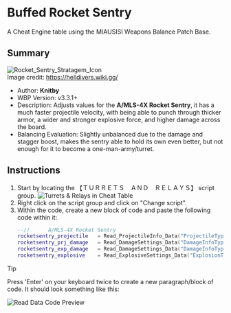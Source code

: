 # Buffed Rocket Sentry
A Cheat Engine table using the MIAUSISI Weapons Balance Patch Base.

## Summary
![Rocket_Sentry_Stratagem_Icon](https://github.com/user-attachments/assets/6dae21ef-d322-4216-b651-0a588559a2d5)  
Image credit: https://helldivers.wiki.gg/
* Author: **Knitby**
* WBP Version: v3.3.1+
* Description: Adjusts values for the **A/MLS-4X Rocket Sentry**, it has a much faster projectile velocity, with being able to punch through thicker armor, a wider and stronger explosive force, and higher damage across the board.
* Balancing Evaluation: Slightly unbalanced due to the damage and stagger boost, makes the sentry able to hold its own even better, but not enough for it to become a one-man-army/turret.

## Instructions
1. Start by locating the 【﻿ＴＵＲＲＥＴＳ　ＡＮＤ　ＲＥＬＡＹＳ】 script group.
   ![Turrets & Relays in Cheat Table](https://github.com/user-attachments/assets/0a06c606-17ce-40e1-b4c7-b7129e17ea66)
2. Right click on the script group and click on "Change script".
3. Within the code, create a new block of code and paste the following code within it:
   ```lua
   --//      A/MLS-4X Rocket Sentry
   rocketsentry_projectile   = Read_ProjectileInfo_Data("ProjectileType_Rocket_70mm_turret", 3965302274531977670)
   rocketsentry_prj_damage   = Read_DamageSettings_Data("DamageInfoType_Projectile_Rocket_70mm")
   rocketsentry_exp_damage   = Read_DamageSettings_Data("DamageInfoType_Explosion_Projectile_Rocket_70mm")
   rocketsentry_explosive    = Read_ExplosiveSettings_Data("ExplosionType_Rocket_70mm_turret")
   ```
> [!TIP]
> Press 'Enter' on your keyboard twice to create a new paragraph/block of code. It should look something like this:

   ![Read Data Code Preview](https://github.com/user-attachments/assets/b5902f23-87d3-43da-b530-54d09d380c64)

